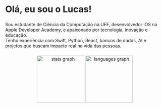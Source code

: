 <h1 align="left">Olá, eu sou o Lucas!</h1>

###

<p align="left">Sou estudante de Ciência da Computação na UFF, desenvolvedor iOS na Apple Developer Academy, e apaixonado por tecnologia, inovação e educação.<br>Tenho experiência com Swift, Python, React, bancos de dados, AI e projetos que buscam impacto real na vida das pessoas.</p>

###

<div align="center">
  <img src="https://github-readme-stats.vercel.app/api?username=Lucasanthiago&hide_title=false&hide_rank=false&show_icons=true&include_all_commits=true&count_private=true&disable_animations=false&theme=dracula&locale=en&hide_border=false&order=1" height="150" alt="stats graph"  />
  <img src="https://github-readme-stats.vercel.app/api/top-langs?username=Lucasanthiago&locale=en&hide_title=false&layout=compact&card_width=320&langs_count=5&theme=dracula&hide_border=false&order=2" height="150" alt="languages graph"  />
</div>

###
